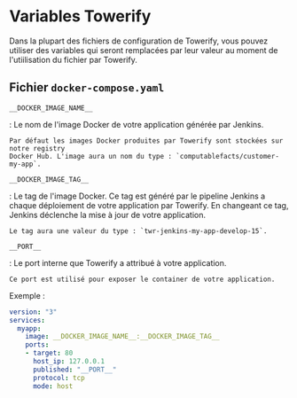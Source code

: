 # Variables Towerify

Dans la plupart des fichiers de configuration de Towerify, vous pouvez utiliser
des variables qui seront remplacées par leur valeur au moment de l'utiilisation
du fichier par Towerify.

## Fichier `docker-compose.yaml`

`__DOCKER_IMAGE_NAME__`

:   Le nom de l'image Docker de votre application générée par Jenkins.

    Par défaut les images Docker produites par Towerify sont stockées sur notre registry
    Docker Hub. L'image aura un nom du type : `computablefacts/customer-my-app`.

`__DOCKER_IMAGE_TAG__`

:   Le tag de l'image Docker. Ce tag est généré par le pipeline Jenkins a chaque déploiement
    de votre application par Towerify. En changeant ce tag, Jenkins déclenche la mise à jour
    de votre application.

    Le tag aura une valeur du type : `twr-jenkins-my-app-develop-15`.

`__PORT__`

:   Le port interne que Towerify a attribué à votre application.

    Ce port est utilisé pour exposer le container de votre application.

Exemple :

``` yaml hl_lines="4 8"
version: "3"
services:
  myapp:
    image: __DOCKER_IMAGE_NAME__:__DOCKER_IMAGE_TAG__
    ports:
    - target: 80
      host_ip: 127.0.0.1
      published: "__PORT__"
      protocol: tcp
      mode: host
``` 


